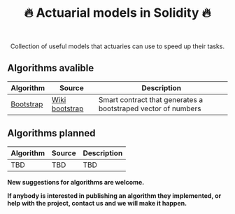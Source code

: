 <h1 align="center" style="border-botom: none">
  <b>
    🔥 Actuarial models in Solidity 🔥     
  </b>
</h1>

</br>

<p align="center">
  Collection of useful models that actuaries can use to speed up their tasks. 
</p>

## Algorithms avalible

| Algorithm              | Source                              | Description                                                            |
| ---------------------- | ----------------------------------- | ---------------------------------------------------------------------- |
| [Bootstrap]            | [Wiki bootstrap]                              | Smart contract that generates a bootstraped vector of numbers          |


[Bootstrap]: https://github.com/qnity/insurance_solidity/tree/main/bootstrap
[Wiki bootstrap]: https://en.wikipedia.org/wiki/Bootstrapping_(statistics)

## Algorithms planned

| Algorithm              | Source                              | Description                                                            |
| ---------------------- | ----------------------------------- | ---------------------------------------------------------------------- |
| TBD                    | TBD                                 | TBD                                                                    |

<b> New suggestions for algorithms are welcome. </b>

<b>If anybody is interested in publishing an algorithm they implemented, or help with the project, contact us and we will make it happen. </b>
